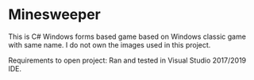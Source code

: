 # Minesweeper

This is C# Windows forms based game based on Windows classic game with same name.
I do not own the images used in this project.

Requirements to open project:
Ran and tested in Visual Studio 2017/2019 IDE.
